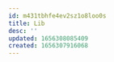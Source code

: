 ```yaml
---
id: m431tbhfe4ev2sz1o8loo0s
title: Lib
desc: ''
updated: 1656308085409
created: 1656307916068
---
```


